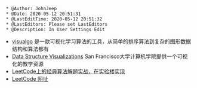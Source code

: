 ```
 * @Author: JohnJeep
 * @Date: 2020-05-12 20:51:31
 * @LastEditTime: 2020-05-12 20:51:32
 * @LastEditors: Please set LastEditors
 * @Description: In User Settings Edit
```
- [visualgo](https://visualgo.net/en/sorting) 是一款可视化学习算法的工具，从简单的排序算法到复杂的图形数据结构和算法都有 
- [Data Structure Visualizations](https://www.cs.usfca.edu/~galles/visualization/Algorithms.html) San Francisco大学计算机学院提供一个可视化的教学资源 
- [LeetCode上的经典算法解题实战，在实验楼实现](https://www.shiyanlou.com/courses/492)
- [LeetCode 网址](https://leetcode.com/)
